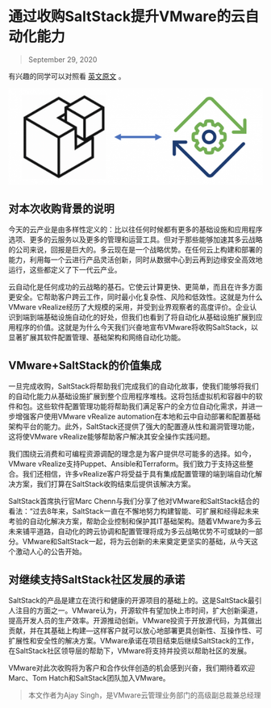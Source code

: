# 通过收购SaltStack提升VMware的云自动化能力
> September 29, 2020

有兴趣的同学可以对照看 [英文原文](https://blogs.vmware.com/management/2020/09/saltandvra.html) 。

![salt vra](./salt-vra.png)

## 对本次收购背景的说明
今天的云产业是由多样性定义的：比以往任何时候都有更多的基础设施和应用程序选项、更多的云服务以及更多的管理和运营工具。但对于那些能够加速其多云战略的公司来说，回报是巨大的。多云现在是一个战略优势。在任何云上构建和部署的能力，利用每一个云进行产品灵活创新，同时从数据中心到云再到边缘安全高效地运行，这些都定义了下一代云产业。

云自动化是任何成功的云战略的基石。它使云计算更快、更简单，而且在许多方面更安全。它帮助客户跨云工作，同时最小化复杂性、风险和低效性。这就是为什么VMware vRealize经历了大规模的采用，并受到业界观察者的高度评价。企业认识到端到端基础设施自动化的好处，但我们也看到了将自动化从基础设施扩展到应用程序的价值。这就是为什么今天我们兴奋地宣布VMware将收购SaltStack，以显著扩展其软件配置管理、基础架构和网络自动化功能。

## VMware+SaltStack的价值集成
一旦完成收购，SaltStack将帮助我们完成我们的自动化故事，使我们能够将我们的自动化能力从基础设施扩展到整个应用程序堆栈。这将包括虚拟机和容器中的软件和包。这些软件配置管理功能将帮助我们满足客户的全方位自动化需求，并进一步增强客户使用VMware vRealize automation在本地和云中自动部署和配置基础架构平台的能力。此外，SaltStack还提供了强大的配置遵从性和漏洞管理功能，这将使VMware vRealize能够帮助客户解决其安全操作实践问题。

我们围绕云消费和可编程资源调配的理念是为客户提供尽可能多的选择。如今，VMware vRealize支持Puppet、Ansible和Terraform。我们致力于支持这些整合。我们还相信，许多vRealize客户将受益于具有集成配置管理的端到端自动化解决方案，我们打算在SaltStack收购结束后提供该解决方案。

SaltStack首席执行官Marc Chenn与我们分享了他对VMware和SaltStack结合的看法：“过去8年来，SaltStack一直在不懈地努力构建智能、可扩展和经得起未来考验的自动化解决方案，帮助企业控制和保护其IT基础架构。随着VMware为多云未来铺平道路，自动化的跨云协调和配置管理将成为多云战略优势不可或缺的一部分。VMware和SaltStack一起，将为云创新的未来奠定更坚实的基础，从今天这个激动人心的公告开始。

## 对继续支持SaltStack社区发展的承诺
SaltStack的产品是建立在流行和健康的开源项目的基础上的。这是SaltStack最引人注目的方面之一。VMware认为，开源软件有望加快上市时间，扩大创新渠道，提高开发人员的生产效率。开源推动创新。VMware投资于开放源代码，为其做出贡献，并在其基础上构建—这样客户就可以放心地部署更具创新性、互操作性、可扩展性和安全性的解决方案。VMware承诺在项目结束后继续SaltStack的工作，在SaltStack社区领导层的帮助下，VMware将支持并投资以帮助社区的发展。

VMware对此次收购将为客户和合作伙伴创造的机会感到兴奋，我们期待着欢迎Marc、Tom Hatch和SaltStack团队加入VMware。

> 本文作者为Ajay Singh，是VMware云管理业务部门的高级副总裁兼总经理
